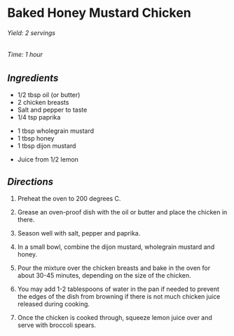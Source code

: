 # Baked Honey Mustard Chicken

######  Yield: 2 servings
######  Time: 1 hour

##  *Ingredients*
* 1/2 tbsp oil (or butter)
* 2 chicken breasts
* Salt and pepper to taste
* 1/4 tsp paprika
<!---->
* 1 tbsp wholegrain mustard
* 1 tbsp honey
* 1 tbsp dijon mustard
<!---->
* Juice from 1/2 lemon
##  *Directions*
1. Preheat the oven to 200 degrees C.

2. Grease an oven-proof dish with the oil or butter and place the chicken in there.

3. Season well with salt, pepper and paprika.

4. In a small bowl, combine the dijon mustard, wholegrain mustard and honey.

5. Pour the mixture over the chicken breasts and bake in the oven for about 30-45 minutes, depending on the size of the chicken.

6. You may add 1-2 tablespoons of water in the pan if needed to prevent the edges of the dish from browning if there is not much chicken juice released during cooking.

7. Once the chicken is cooked through, squeeze lemon juice over and serve with broccoli spears.
